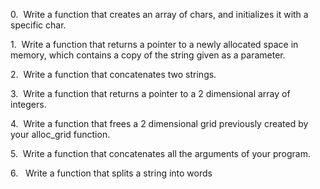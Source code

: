 0.  Write a function that creates an array of chars, and initializes it with a specific char. 

1.  Write a function that returns a pointer to a newly allocated space in memory, which contains a copy of the string given as a parameter. 

2.  Write a function that concatenates two strings. 

3.  Write a function that returns a pointer to a 2 dimensional array of integers. 

4.  Write a function that frees a 2 dimensional grid previously created by your alloc_grid function. 

5.  Write a function that concatenates all the arguments of your program. 

6.   Write a function that splits a string into words
